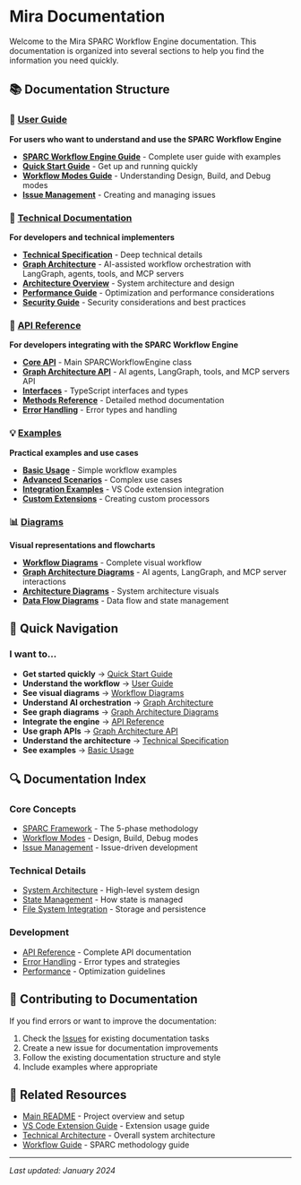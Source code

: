 # Mira Documentation

Welcome to the Mira SPARC Workflow Engine documentation. This documentation is organized into several sections to help you find the information you need quickly.

## 📚 Documentation Structure

### 🚀 [User Guide](./user-guide/)
**For users who want to understand and use the SPARC Workflow Engine**

- **[SPARC Workflow Engine Guide](./user-guide/SPARC_WORKFLOW_ENGINE_DOCUMENTATION.md)** - Complete user guide with examples
- **[Quick Start Guide](./user-guide/quick-start.md)** - Get up and running quickly
- **[Workflow Modes Guide](./user-guide/workflow-modes.md)** - Understanding Design, Build, and Debug modes
- **[Issue Management](./user-guide/issue-management.md)** - Creating and managing issues

### 🔧 [Technical Documentation](./technical/)
**For developers and technical implementers**

- **[Technical Specification](./technical/SPARC_TECHNICAL_SPECIFICATION.md)** - Deep technical details
- **[Graph Architecture](./technical/SPARC_GRAPH_ARCHITECTURE.md)** - AI-assisted workflow orchestration with LangGraph, agents, tools, and MCP servers
- **[Architecture Overview](./technical/architecture.md)** - System architecture and design
- **[Performance Guide](./technical/performance.md)** - Optimization and performance considerations
- **[Security Guide](./technical/security.md)** - Security considerations and best practices

### 📖 [API Reference](./api-reference/)
**For developers integrating with the SPARC Workflow Engine**

- **[Core API](./api-reference/core-api.md)** - Main SPARCWorkflowEngine class
- **[Graph Architecture API](./api-reference/graph-api.md)** - AI agents, LangGraph, tools, and MCP servers API
- **[Interfaces](./api-reference/interfaces.md)** - TypeScript interfaces and types
- **[Methods Reference](./api-reference/methods.md)** - Detailed method documentation
- **[Error Handling](./api-reference/error-handling.md)** - Error types and handling

### 💡 [Examples](./examples/)
**Practical examples and use cases**

- **[Basic Usage](./examples/basic-usage.md)** - Simple workflow examples
- **[Advanced Scenarios](./examples/advanced-scenarios.md)** - Complex use cases
- **[Integration Examples](./examples/integration.md)** - VS Code extension integration
- **[Custom Extensions](./examples/custom-extensions.md)** - Creating custom processors

### 📊 [Diagrams](./diagrams/)
**Visual representations and flowcharts**

- **[Workflow Diagrams](./diagrams/SPARC_WORKFLOW_DIAGRAM.md)** - Complete visual workflow
- **[Graph Architecture Diagrams](./diagrams/SPARC_GRAPH_DIAGRAM.md)** - AI agents, LangGraph, and MCP server interactions
- **[Architecture Diagrams](./diagrams/architecture.md)** - System architecture visuals
- **[Data Flow Diagrams](./diagrams/data-flow.md)** - Data flow and state management

## 🎯 Quick Navigation

### I want to...
- **Get started quickly** → [Quick Start Guide](./user-guide/quick-start.md)
- **Understand the workflow** → [User Guide](./user-guide/SPARC_WORKFLOW_ENGINE_DOCUMENTATION.md)
- **See visual diagrams** → [Workflow Diagrams](./diagrams/SPARC_WORKFLOW_DIAGRAM.md)
- **Understand AI orchestration** → [Graph Architecture](./technical/SPARC_GRAPH_ARCHITECTURE.md)
- **See graph diagrams** → [Graph Architecture Diagrams](./diagrams/SPARC_GRAPH_DIAGRAM.md)
- **Integrate the engine** → [API Reference](./api-reference/core-api.md)
- **Use graph APIs** → [Graph Architecture API](./api-reference/graph-api.md)
- **Understand the architecture** → [Technical Specification](./technical/SPARC_TECHNICAL_SPECIFICATION.md)
- **See examples** → [Basic Usage](./examples/basic-usage.md)

## 🔍 Documentation Index

### Core Concepts
- [SPARC Framework](./user-guide/SPARC_WORKFLOW_ENGINE_DOCUMENTATION.md#overview) - The 5-phase methodology
- [Workflow Modes](./user-guide/workflow-modes.md) - Design, Build, Debug modes
- [Issue Management](./user-guide/issue-management.md) - Issue-driven development

### Technical Details
- [System Architecture](./technical/architecture.md) - High-level system design
- [State Management](./technical/SPARC_TECHNICAL_SPECIFICATION.md#workflow-state-management) - How state is managed
- [File System Integration](./technical/SPARC_TECHNICAL_SPECIFICATION.md#file-system-integration) - Storage and persistence

### Development
- [API Reference](./api-reference/core-api.md) - Complete API documentation
- [Error Handling](./api-reference/error-handling.md) - Error types and strategies
- [Performance](./technical/performance.md) - Optimization guidelines

## 📝 Contributing to Documentation

If you find errors or want to improve the documentation:

1. Check the [Issues](https://github.com/Christiantyemele/mimie/issues) for existing documentation tasks
2. Create a new issue for documentation improvements
3. Follow the existing documentation structure and style
4. Include examples where appropriate

## 🔗 Related Resources

- [Main README](../README.md) - Project overview and setup
- [VS Code Extension Guide](../USER_GUIDE.md) - Extension usage guide
- [Technical Architecture](../TECHNICAL_ARCHITECTURE.md) - Overall system architecture
- [Workflow Guide](../SPARC_WORKFLOW_GUIDE.md) - SPARC methodology guide

---

*Last updated: January 2024*

